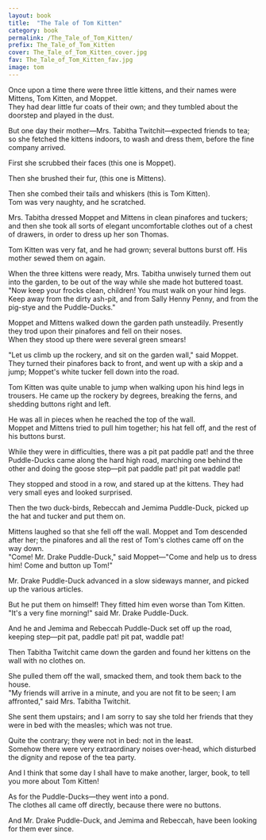 ```yaml
---
layout: book
title:  "The Tale of Tom Kitten"
category: book
permalink: /The_Tale_of_Tom_Kitten/
prefix: The_Tale_of_Tom_Kitten
cover: The_Tale_of_Tom_Kitten_cover.jpg
fav: The_Tale_of_Tom_Kitten_fav.jpg
image: tom
---
```


Once upon a time there were three little kittens, and their names were Mittens, Tom Kitten, and Moppet.
<br>
They had dear little fur coats of their own; and they tumbled about the doorstep and played in the dust.

<!--page--> 
But one day their mother—Mrs. Tabitha Twitchit—expected friends to tea; so she fetched the kittens indoors, to wash and dress them, before the fine company arrived.

<!--page--> 
First she scrubbed their faces (this one is Moppet).

<!--page--> 
Then she brushed their fur, (this one is Mittens).
 
<!--page-->
Then she combed their tails and whiskers (this is Tom Kitten).
<br>
Tom was very naughty, and he scratched.

<!--page--> 
Mrs. Tabitha dressed Moppet and Mittens in clean pinafores and tuckers; and then she took all sorts of elegant uncomfortable clothes out of a chest of drawers, in order to dress up her son Thomas.
 
<!--page-->
Tom Kitten was very fat, and he had grown; several buttons burst off. His mother sewed them on again.

<!--page--> 
When the three kittens were ready, Mrs. Tabitha unwisely turned them out into the garden, to be out of the way while she made hot buttered toast.
<br>
"Now keep your frocks clean, children! You must walk on your hind legs. Keep away from the dirty ash-pit, and from Sally Henny Penny, and from the pig-stye and the Puddle-Ducks."
 
<!--page-->
Moppet and Mittens walked down the garden path unsteadily. Presently they trod upon their pinafores and fell on their noses.
<br>
When they stood up there were several green smears!

<!--page-->
"Let us climb up the rockery, and sit on the garden wall," said Moppet.
<br>
They turned their pinafores back to front, and went up with a skip and a jump; Moppet's white tucker fell down into the road.
 
<!--page-->
Tom Kitten was quite unable to jump when walking upon his hind legs in trousers. He came up the rockery by degrees, breaking the ferns, and shedding buttons right and left.

<!--page-->
He was all in pieces when he reached the top of the wall.
<br>
Moppet and Mittens tried to pull him together; his hat fell off, and the rest of his buttons burst.
 
<!--page-->
While they were in difficulties, there was a pit pat paddle pat! and the three Puddle-Ducks came along the hard high road, marching one behind the other and doing the goose step—pit pat paddle pat! pit pat waddle pat!

<!--page-->
They stopped and stood in a row, and stared up at the kittens. They had very small eyes and looked surprised.
 
<!--page-->
Then the two duck-birds, Rebeccah and Jemima Puddle-Duck, picked up the hat and tucker and put them on.

<!--page-->
Mittens laughed so that she fell off the wall. Moppet and Tom descended after her; the pinafores and all the rest of Tom's clothes came off on the way down.
<br>
"Come! Mr. Drake Puddle-Duck," said Moppet—"Come and help us to dress him! Come and button up Tom!"
 
<!--page-->
Mr. Drake Puddle-Duck advanced in a slow sideways manner, and picked up the various articles.

<!--page-->
But he put them on himself! They fitted him even worse than Tom Kitten.
<br>
"It's a very fine morning!" said Mr. Drake Puddle-Duck.

<!--page--> 
And he and Jemima and Rebeccah Puddle-Duck set off up the road, keeping step—pit pat, paddle pat! pit pat, waddle pat!

<!--page-->
Then Tabitha Twitchit came down the garden and found her kittens on the wall with no clothes on.

<!--page--> 
She pulled them off the wall, smacked them, and took them back to the house.
<br>
"My friends will arrive in a minute, and you are not fit to be seen; I am affronted," said Mrs. Tabitha Twitchit.

<!--page-->
She sent them upstairs; and I am sorry to say she told her friends that they were in bed with the measles; which was not true.

<!--page--> 
Quite the contrary; they were not in bed: not in the least.
<br>
Somehow there were very extraordinary noises over-head, which disturbed the dignity and repose of the tea party.

<!--page-->
And I think that some day I shall have to make another, larger, book, to tell you more about Tom Kitten!

<!--page-->
As for the Puddle-Ducks—they went into a pond.
<br>
The clothes all came off directly, because there were no buttons.
 
<!--page-->
And Mr. Drake Puddle-Duck, and Jemima and Rebeccah, have been looking for them ever since.

